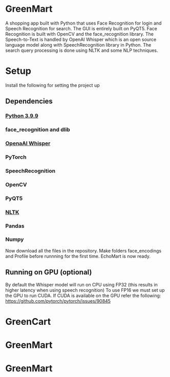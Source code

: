 # GreenMart
A shopping app built with Python that uses Face Recognition for login and Speech Recognition for search.
The GUI is entirely built on PyQT5. Face Recognition is built with OpenCV and the face_recognition library.
The Speech-to-Text is handled by OpenAI Whisper which is an open source language model along with SpeechRecognition library in Python.
The search query processing is done using NLTK and some NLP techniques.

# Setup
Install the following for setting the project up
## Dependencies
### [Python 3.9.9](https://www.python.org/downloads/release/python-399/)
### face_recognition and dlib
### [OpenaAI Whisper](https://github.com/openai/whisper)
### PyTorch
### SpeechRecognition
### OpenCV
### PyQT5
### [NLTK](https://www.nltk.org/)
### Pandas
### Numpy

Now download all the files in the repository.
Make folders face_encodings and Profile before runnning for the first time.
EchoMart is now ready.

## Running on GPU (optional)
By default the Whisper model will run on CPU using FP32 (this results in higher latency when using speech recognition)
To use FP16 we must set up the GPU to run CUDA. If CUDA is available on the GPU refer the following:
https://github.com/pytorch/pytorch/issues/90845
# GreenCart
# GreenMart
# GreenMart
